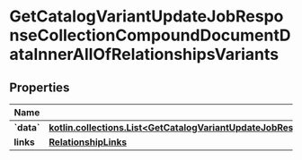 
# GetCatalogVariantUpdateJobResponseCollectionCompoundDocumentDataInnerAllOfRelationshipsVariants

## Properties
| Name | Type | Description | Notes |
| ------------ | ------------- | ------------- | ------------- |
| **&#x60;data&#x60;** | [**kotlin.collections.List&lt;GetCatalogVariantUpdateJobResponseCollectionCompoundDocumentDataInnerAllOfRelationshipsVariantsDataInner&gt;**](GetCatalogVariantUpdateJobResponseCollectionCompoundDocumentDataInnerAllOfRelationshipsVariantsDataInner.md) |  |  [optional] |
| **links** | [**RelationshipLinks**](RelationshipLinks.md) |  |  [optional] |



